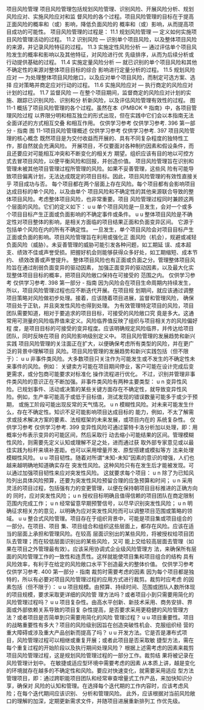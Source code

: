 项目风险管理
项目风险管理包括规划风险管理、识别风险、开展风险分析、规划风险应对、实施风险应对和监
督风险的各个过程。项目风险管理的目标在于提高正面风险的概率和（或）影响，降低负面风险的
概率和（或）影响，从而提高项目成功的可能性。
项目风险管理的过程是：
11.1 规划风险管理 — 定义如何实施项目风险管理活动的过程。
11.2 识别风险 — 识别单个项目风险，以及整体项目风险的来源，并记录风险特征的过程。
11.3 实施定性风险分析 — 通过评估单个项目风险发生的概率和影响以及其他特征，对风险进行优
先级排序，从而为后续分析或行动提供基础的过程。
11.4 实施定量风险分析 — 就已识别的单个项目风险和其他不确定性的来源对整体项目目标的综合
影响进行定量分析的过程。
11.5 规划风险应对 — 为处理整体项目风险敞口，以及应对单个项目风险，而制定可选方案、选择
应对策略并商定应对行动的过程。
11.6 实施风险应对 — 执行商定的风险应对计划的过程。
11.7 监督风险 — 在整个项目期间，监督商定的风险应对计划的实施、跟踪已识别风险、识别和分
析新风险，以及评估风险管理有效性的过程。
图 11-1 概括了项目风险管理的各个过程。虽然在本《PMBOK ® 指南》中，各项目管理风险过程
以界限分明和相互独立的形式出现，但在实践中它们会以本指南无法全面详述的方式相互交叠
和相互作用。
仅供学习参考 仅供学习参考.
396  第一部分 - 指南
图 11-1项目风险管理概述
仅供学习参考 仅供学习参考.
397
项目风险管理的核心概念
既然项目是为交付收益而开展的、具有不同复杂程度的独特性工作，那自然就会充满风险。
开展项目，不仅要面对各种制约因素和假设条件，而且还要应对可能相互冲突和不断变化的相关方
期望。组织应该有目的地以可控方式去冒项目风险，以便平衡风险和回报，并创造价值。
项目风险管理旨在识别和管理未被其他项目管理过程所管理的风险。如果不妥善管理，这些风
险有可能导致项目偏离计划，无法达成既定的项目目标。因此，项目风险管理的有效性直接关乎
项目成功与否。
每个项目都在两个层面上存在风险。每个项目都有会影响项目达成目标的单个风险，以及由单个
项目风险和不确定性的其他来源联合导致的整体项目风险。考虑整体项目风险，也非常重要。项目
风险管理过程同时兼顾这两个层面的风险。它们的定义如下：
u u 单个项目风险是一旦发生，会对一个或多个项目目标产生正面或负面影响的不确定事件或条件。
u u 整体项目风险是不确定性对项目整体的影响，是相关方面临的项目结果正面和负面变异区间。
它源于包括单个风险在内的所有不确定性。
一旦发生，单个项目风险会对项目目标产生正面或负面的影响。项目风险管理旨在利用或强化正
面风险（机会），规避或减轻负面风险（威胁）。未妥善管理的威胁可能引发各种问题，如工期延
误、成本超支、绩效不佳或声誉受损。把握好机会则能够获得众多好处，如工期缩短、成本节约、
绩效改善或声誉提升。
整体项目风险也有正面或负面之分。管理整体项目风险旨在通过削弱负面变异的驱动因素，
加强正面变异的驱动因素，以及最大化实现整体项目目标的概率，把项目风险敞口保持在可接受的
范围之内。
仅供学习参考 仅供学习参考.
398  第一部分 - 指南
因为风险会在项目生命周期内持续发生，所以，项目风险管理过程也应不断迭代开展。在项目规
划期间，就应该通过调整项目策略对风险做初步处理。接着，应该随着项目进展，监督和管理风险，
确保项目处于正轨，并且突发性风险也得到处理。
为有效管理特定项目的风险，项目团队需要知道，相对于要追求的项目目标，可接受的风险敞口究
竟是多大。这通常用可测量的风险临界值来定义。风险临界值反映了组织与项目相关方的风险偏好程
度，是项目目标的可接受的变异程度。应该明确规定风险临界，并传达给项目团队，同时反映在项目
的风险影响级别定义中。
项目风险管理的发展趋势和新兴实践
项目风险管理的关注面正在扩大，以便确保考虑所有类型的风险，并在更广泛的背景中理解项目
风险。项目风险管理的发展趋势和新兴实践包括（但不限于）：
u u 非事件类风险。大多数项目只关注作为可能发生或不发生的不确定性未来事件的风险。例如：
关键卖方可能在项目期间停业，客户可能在设计完成后变更需求，或分包商可能要求对标准化
操作流程进行优化。
不过，识别并管理非事件类风险的意识正在不断加强。非事件类风险有两种主要类型：
u n 变异性风险。已规划事件、活动或决策的某些关键方面存在不确定性，就导致变异性风
险。例如，生产率可能高于或低于目标值，测试发现的错误数量可能多于或少于预期，
或施工阶段可能出现反常的天气情况。
u n 模糊性风险。对未来可能发生什么，存在不确定性。知识不足可能影响项目达成目标的
能力，例如，不太了解需求或技术解决方案的要素、法规框架的未来发展，或项目内在的
系统复杂性。
仅供学习参考 仅供学习参考.
399
变异性风险可通过蒙特卡洛分析加以处理，即：用概率分布表示变异的可能区间，然后采取行
动去缩小可能结果的区间。管理模糊性风险，则需要先定义认知或理解不足之处，进而通过获
取外部专家意见或以最佳实践为标杆来填补差距。也可以采用增量开发、原型搭建或模拟等方
法来处理模糊性风险。
u u 项目韧性。随着对所谓“未知-未知”因素的意识的增强，人们也越来越明确地知道确实存在
突发性风险。这种风险只有在发生后才能被发现。可以通过加强项目韧性来应对突发性风险。
这就要求每个项目：
u n 除了为已知风险列出具体风险预算，还要为突发性风险预留合理的应急预算和时间；
u n 采用灵活的项目过程，包括强有力的变更管理，以便在保持朝项目目标推进的正确方向的
同时，应对突发性风险；
u n 授权目标明确且值得信赖的项目团队在商定限制范围内完成工作；
u n 经常留意早期预警信号，以尽早识别突发性风险；
u n 明确征求相关方的意见，以明确为应对突发性风险而可以调整项目范围或策略的领域。
u u 整合式风险管理。项目存在于组织背景中，可能是项目集或项目组合的一部分。在项目、项目
集、项目组合和组织这些层面上，都存在风险。应该在适当的层面上承担和管理风险。在较高
层面识别出的某些风险，将被授权给项目团队去管理；而在较低层面识别出的某些风险，又可
能上交给较高层面去管理（如果在项目之外管理最有效）。应该采用协调式企业级风险管理方
法，来确保所有层面的风险管理工作的一致性和连贯性。这样就能使项目集和项目组合的结构
具有风险效率，有利于在给定的风险敞口水平下创造最大的整体价值。
仅供学习参考 仅供学习参考.
400  第一部分 - 指南
裁剪时需要考虑的因素
因为每个项目都是独特的，所以有必要对项目风险管理过程的应用方式进行裁剪。裁剪时应考虑
的因素包括（但不限于）：
u u 项目规模。由预算、持续时间、范围或团队人数所体现的项目规模，要求采取更详细的风险管
理方法吗？或者项目小到只需要用简化的风险管理过程吗？
u u 项目复杂性。由高水平创新、新技术采用、商务安排、界面或外部依赖关系导致的项目复
杂性提高，是否要求采用更稳健的风险管理方法？或者项目是否简单到只需要用简化的风险
管理过程？
u u 项目重要性。项目的战略重要性有多大？项目的风险级别因旨在创造突破性机会、克服组织经
营的重大障碍或涉及重大产品创新而提高了吗？
u u 开发方法。它是否是瀑布式项目，风险管理过程可以相继或重复开展；或者此项目是否采取敏
捷型方法，需在每个重复过程的开始阶段以及执行期间处理风险？
根据上述需考虑的因素来裁剪项目风险管理过程，这是规划风险管理过程的一部分工作。裁剪结
果将被记录在风险管理计划中。
在敏捷或适应型环境中需要考虑的因素
从本质上讲，越是变化的环境就存在越多的不确定性和风险。要应对快速变化，就需要采用适应
型方法管理项目，即：通过跨职能项目团队和经常审查增量式工作产品，来加快知识分享，确保对
风险的认知和管理。在选择每个迭代期的工作内容时，应该考虑风险；在每个迭代期间应该识别、
分析和管理风险。
此外，应该根据对当前风险敞口的理解的加深，定期更新需求文件，并随项目进展重新排列工
作优先级。